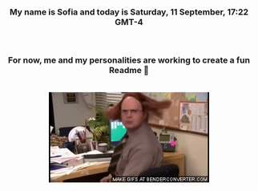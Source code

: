 


<div align="center">
<h3 >My name is Sofia and today is Saturday, 11 September, 17:22 GMT-4</h3><br>
<h3 >For now, me and my personalities are working to create a fun Readme 👋
</h3><br>
<img src='img/dwight.gif' alt='working...'/>
</div>
